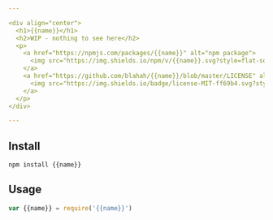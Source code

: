 ```yaml
---

<div align="center">
  <h1>{{name}}</h1>
  <h2>WIP - nothing to see here</h2>
  <p>
    <a href="https://npmjs.com/packages/{{name}}" alt="npm package">
      <img src="https://img.shields.io/npm/v/{{name}}.svg?style=flat-square">
    </a>
    <a href="https://github.com/blahah/{{name}}/blob/master/LICENSE" alt="MIT license">
      <img src="https://img.shields.io/badge/license-MIT-ff69b4.svg?style=flat-square">
    </a>
  </p>
</div>

---
```


## Install

```
npm install {{name}}
```

## Usage

``` js
var {{name}} = require('{{name}}')
```
